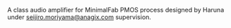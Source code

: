 A class audio amplifier for MinimalFab PMOS process designed by Haruna under seijiro.moriyama@anagix.com supervision.

